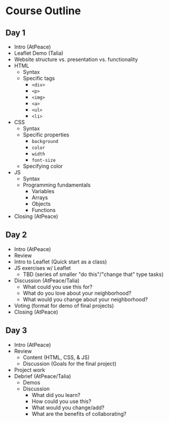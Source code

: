 # Course Outline

## Day 1
  - Intro (AtPeace)
  - Leaflet Demo (Talia)
  - Website structure vs. presentation vs. functionality
  - HTML
    - Syntax
    - Specific tags
      - `<div>`
      - `<p>`
      - `<img>`
      - `<a>`
      - `<ul>`
      - `<li>`
  - CSS
    - Syntax
    - Specific properties
      - `background`
      - `color`
      - `width`
      - `font-size`
    - Specifying color
  - JS
    - Syntax
    - Programming fundamentals
      - Variables
      - Arrays
      - Objects
      - Functions
  - Closing (AtPeace)

## Day 2
  - Intro (AtPeace)
  - Review
  - Intro to Leaflet (Quick start as a class)
  - JS exercises w/ Leaflet
    - TBD (series of smaller "do this"/"change that" type tasks)
  - Discussion (AtPeace/Talia)
    - What could you use this for?
    - What do you love about your neighborhood?
    - What would you change about your neighborhood?
  - Voting (format for demo of final projects)
  - Closing (AtPeace)

## Day 3
  - Intro (AtPeace)
  - Review
    - Content (HTML, CSS, & JS)
    - Discussion (Goals for the final project)
  - Project work
  - Debrief (AtPeace/Talia)
    - Demos
    - Discussion
      - What did you learn?
      - How could you use this?
      - What would you change/add?
      - What are the benefits of collaborating?
